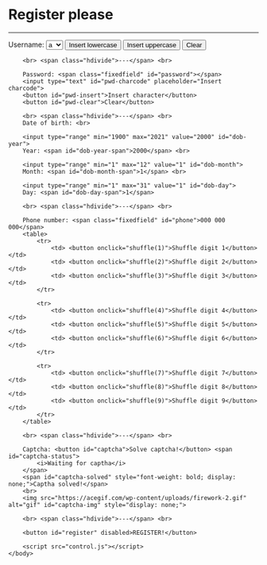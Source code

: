 <!DOCTYPE html>
<html lang="en">
	<head>
		<meta charset="UTF-8">
		<title>Register</title>
		<link rel="stylesheet" href="style.css">
	</head>
	<body>
		<h1>Register please</h1>
		<hr>
		Username: <span class="fixedfield" id="username"></span>
		<select id="letter-selection-un">
			<option value="a">a</option>
			<option value="b">b</option>
			<option value="c">c</option>
			<option value="d">d</option>
			<option value="e">e</option>
			<option value="f">f</option>
			<option value="g">g</option>
			<option value="h">h</option>
			<option value="i">i</option>
			<option value="j">j</option>
			<option value="k">k</option>
			<option value="l">l</option>
			<option value="m">m</option>
			<option value="n">n</option>
			<option value="o">o</option>
			<option value="p">p</option>
			<option value="q">q</option>
			<option value="r">r</option>
			<option value="s">s</option>
			<option value="t">t</option>
			<option value="u">u</option>
			<option value="v">v</option>
			<option value="w">w</option>
			<option value="x">x</option>
			<option value="y">y</option>
			<option value="z">z</option>
			<option value="0">0</option>
			<option value="1">1</option>
			<option value="2">2</option>
			<option value="3">3</option>
			<option value="4">4</option>
			<option value="5">5</option>
			<option value="6">6</option>
			<option value="7">7</option>
			<option value="8">8</option>
			<option value="9">9</option>
			<option value="-">-</option>
			<option value="_">_</option>
		</select>
		<button id="uname-insert-lc">Insert lowercase</button>
		<button id="uname-insert-uc">Insert uppercase</button>
		<button id="uname-clear">Clear</button>

		<br> <span class="hdivide">---</span> <br>

		Password: <span class="fixedfield" id="password"></span>
		<input type="text" id="pwd-charcode" placeholder="Insert charcode">
		<button id="pwd-insert">Insert character</button>
		<button id="pwd-clear">Clear</button>

		<br> <span class="hdivide">---</span> <br>
		Date of birth: <br>

		<input type="range" min="1900" max="2021" value="2000" id="dob-year">
		Year: <span id="dob-year-span">2000</span> <br>

		<input type="range" min="1" max="12" value="1" id="dob-month">
		Month: <span id="dob-month-span">1</span> <br>

		<input type="range" min="1" max="31" value="1" id="dob-day">
		Day: <span id="dob-day-span">1</span>

		<br> <span class="hdivide">---</span> <br>

		Phone number: <span class="fixedfield" id="phone">000 000 000</span>
		<table>
			<tr>
				<td> <button onclick="shuffle(1)">Shuffle digit 1</button> </td>
				<td> <button onclick="shuffle(2)">Shuffle digit 2</button> </td>
				<td> <button onclick="shuffle(3)">Shuffle digit 3</button> </td>
			</tr>

			<tr>
				<td> <button onclick="shuffle(4)">Shuffle digit 4</button> </td>
				<td> <button onclick="shuffle(5)">Shuffle digit 5</button> </td>
				<td> <button onclick="shuffle(6)">Shuffle digit 6</button> </td>
			</tr>

			<tr>
				<td> <button onclick="shuffle(7)">Shuffle digit 7</button> </td>
				<td> <button onclick="shuffle(8)">Shuffle digit 8</button> </td>
				<td> <button onclick="shuffle(9)">Shuffle digit 9</button> </td>
			</tr>
		</table>

		<br> <span class="hdivide">---</span> <br>

		Captcha: <button id="captcha">Solve captcha!</button> <span id="captcha-status">
			<i>Waiting for captha</i>
		</span>
		<span id="captcha-solved" style="font-weight: bold; display: none;">Captha solved!</span>
		<br>
		<img src="https://acegif.com/wp-content/uploads/firework-2.gif" alt="gif" id="captcha-img" style="display: none;">

		<br> <span class="hdivide">---</span> <br>

		<button id="register" disabled>REGISTER!</button>

		<script src="control.js"></script>
	</body>
</html>
